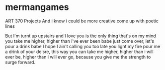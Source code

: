 # mermangames
ART 370 Projects
And i know i could be more creative
come up with poetic lines

But I'm turnt up upstairs and I love you
is the only thing that's on my mind
you take me higher, higher than i've ever been babe
just come over, let's pour a drink babe
I hope I ain't calling you too late
you light my fire
pour me a drink of your deisre,
this way you can take me higher,
higher than i will ever be,
higher than i will ever go,
because you give me the strength to surge forward.
